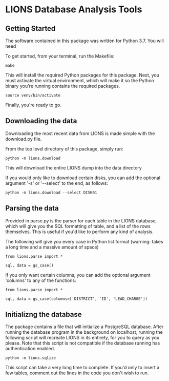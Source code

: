 # LIONS Database Analysis Tools

## Getting Started
The software contained in this package was written for Python 3.7. You will need

To get started, from your terminal, run the Makefile:

```
make
```

This will install the required Python packages for this package. Next, you must activate the virtual environment, which will make it so the Python binary you're running contains the required packages.

```
source venv/bin/activate
```

Finally, you're ready to go.

## Downloading the data
Downloading the most recent data from LIONS is made simple with the download.py file.

From the top level directory of this package, simply run:

```
python -m lions.download
```
This will download the entire LIONS dump into the data directory

If you would only like to download certain disks, you can add the optional argument '-s' or '--select' to the end, as follows:

```
python -m lions.download --select DISK01
```

## Parsing the data
Provided in parse.py is the parser for each table in the LIONS database, which will give you the SQL formatting of table, and a list of the rows themselves. This is useful if you'd like to perform any kind of analysis.

The following will give you every case in Python list format (warning: takes a long time and a massive amount of space)

```
from lions.parse import *

sql, data = gs_case()
```

If you only want certain columns, you can add the optional argument 'columns' to any of the functions:

```
from lions.parse import *

sql, data = gs_case(columns=['DISTRICT', 'ID', 'LEAD_CHARGE'])
```

## Initializng the database
The package contains a file that will initialize a PostgreSQL database. After running the database program in the background on localhost, running the following script will recreate LIONS in its entirety, for you to query as you please. Note that this script is not compatible if the database running has authentication enabled.

```
python -m lions.sqlize
```

This script can take a very long time to complete. If you'd only to insert a few tables, comment out the lines in the code you don't wish to run.

